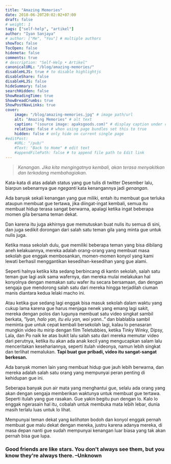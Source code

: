 ```yaml
---
title: "Amazing Memories"
date: 2018-06-20T20:02:02+07:00
draft: false
# weight: 1
tags: ["self-help", "artikel"]
author: "Iyan Sanjaya"
# author: ["Me", "You"] # multiple authors
showToc: false
TocOpen: false
hidemeta: false
comments: true
# description: "Self-Help • Artikel"
canonicalURL: "/blog/amazing-memories/"
disableHLJS: true # to disable highlightjs
disableShare: false
disableHLJS: false
hideSummary: false
searchHidden: false
ShowReadingTime: true
ShowBreadCrumbs: true
ShowPostNavLinks: true
cover:
    image: "/blog/amazing-memories.jpg" # image path/url
    alt: "Amazing Memories" # alt text
    caption: "(source image: apaksgoods.com)" # display caption under cover
    relative: false # when using page bundles set this to true
    hidden: false # only hide on current single page
#editPost:
    #URL: "/pub/"
    #Text: "Back to Home" # edit text
    #appendFilePath: false # to append file path to Edit link
---
```

> *Kenangan. Jika kita mengingatnya kembali, akan terasa menyakitkan dan terkadang membahagiakan.*

Kata-kata di atas adalah status yang gue tulis di twitter Desember lalu, biarpun sebenarnya gue *ngeganti* kata kenangannya jadi *genangan*.

Ada banyak sekali kenangan yang gue miliki, entah itu membuat gue terluka ataupun membuat gue tertawa, jika diingat-ingat kembali, semua itu membuat hidup terasa sangat berwarna, apalagi ketika ingat beberapa momen gila bersama teman dekat.

Dan karena itu juga akhirnya gue memutuskan buat nulis itu semua di sini, dan juga sedikit dorongan dari salah satu teman gila yang minta gue untuk nulis juga.

Ketika masa sekolah dulu, gue memiliki beberapa teman yang bisa dibilang aneh kelakuannya, mereka adalah orang-orang yang membuat masa sekolah gue enggak membosankan, momen-momen konyol yang kami lewati berhasil menggantikan kesedihan-kesedihan yang gue alami.

Seperti halnya ketika kita sedang berbincang di kantin sekolah, salah satu teman gue lagi asik sama wafernya, dan mereka mulai melakukan hal konyolnya dengan memakan satu wafer itu secara bersamaan, dan dengan sengaja gue mendorong salah satu dari mereka hingga terjadilah ciuman manis diantara kedua lelaki macho ini.

Atau ketika gue sedang lagi enggak bisa masuk sekolah dalam waktu yang cukup lama karena gue harus menjaga nenek yang emang lagi sakit, mereka dengan polos dan lugunya membuat satu video singkat sambil berkata, *"Iyan, halo yan, itu elu yan, woi yann.."* dan blablabla sambil meminta gue untuk cepat kembali bersekolah lagi, kalau lo penasaran mungkin video itu mirip dengan film Teletubbies, ketika Tinky Winky, Dipsy, Lala, dan Po naik ke atas bukit lalu salah satu dari mereka memutar video dari perutnya, ketika itu akan ada anak kecil yang mengucapkan salam lalu menceritakan kesehariannya, seperti itulah videonya, namun lebih singkat dan terlihat memalukan. **Tapi buat gue pribadi, video itu sangat-sangat berkesan.**

Ada banyak momen lain yang membuat hidup gue jauh lebih berwarna, dan mereka adalah salah satu orang yang mempunyai peran penting di kehidupan gue ini.

Seberapa banyak pun air mata yang menghantui gue, selalu ada orang yang akan dengan sengaja memberikan waktunya untuk membuat gue tertawa. Seperti itulah yang gue rasakan. Gue yakin begitu pun dengan lo. Kalo lo enggak ngerasain hal itu, cobalah untuk membuka mata lebih lebar, dunia masih terlalu luas untuk lo lihat.

Mempunyai teman dekat yang *kelihatan* bodoh dan konyol enggak pernah membuat gue malu dekat dengan mereka, justru karena adanya mereka, di masa depan nanti gue sudah mempunyai kenangan luar biasa yang tak akan pernah bisa gue lupa.

### Good friends are like stars. You don't always see them, but you know they're always there. –Unknown